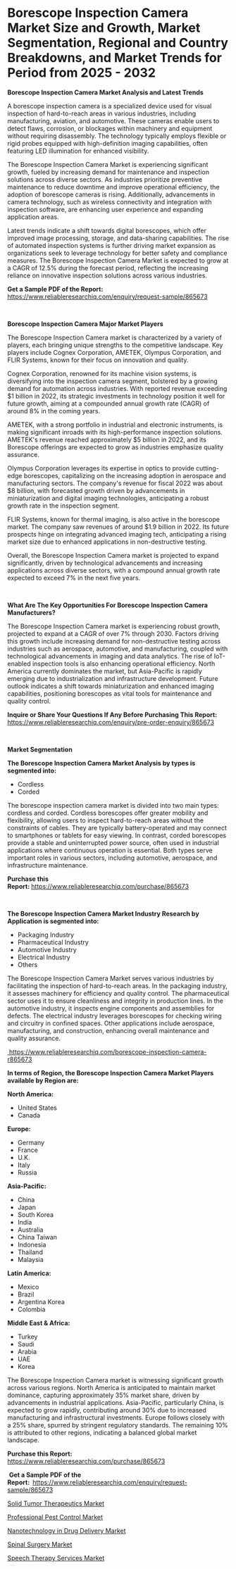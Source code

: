 <p><h1>Borescope Inspection Camera Market Size and Growth, Market Segmentation, Regional and Country Breakdowns, and Market Trends for Period from 2025 -  2032</h1></p><p><strong>Borescope Inspection Camera Market Analysis and Latest Trends</strong></p>
<p><p>A borescope inspection camera is a specialized device used for visual inspection of hard-to-reach areas in various industries, including manufacturing, aviation, and automotive. These cameras enable users to detect flaws, corrosion, or blockages within machinery and equipment without requiring disassembly. The technology typically employs flexible or rigid probes equipped with high-definition imaging capabilities, often featuring LED illumination for enhanced visibility.</p><p>The Borescope Inspection Camera Market is experiencing significant growth, fueled by increasing demand for maintenance and inspection solutions across diverse sectors. As industries prioritize preventive maintenance to reduce downtime and improve operational efficiency, the adoption of borescope cameras is rising. Additionally, advancements in camera technology, such as wireless connectivity and integration with inspection software, are enhancing user experience and expanding application areas.</p><p>Latest trends indicate a shift towards digital borescopes, which offer improved image processing, storage, and data-sharing capabilities. The rise of automated inspection systems is further driving market expansion as organizations seek to leverage technology for better safety and compliance measures. The Borescope Inspection Camera Market is expected to grow at a CAGR of 12.5% during the forecast period, reflecting the increasing reliance on innovative inspection solutions across various industries.</p></p>
<p><strong>Get a Sample PDF of the Report:&nbsp;</strong> <a href="https://www.reliableresearchiq.com/enquiry/request-sample/865673?utm_campaign=1088&utm_medium=2&utm_source=Github&utm_content=ia&utm_term=03032025&utm_id=borescope-inspection-camera">https://www.reliableresearchiq.com/enquiry/request-sample/865673</a></p>
<p>&nbsp;</p>
<p><strong>Borescope Inspection Camera Major Market Players</strong></p>
<p><p>The Borescope Inspection Camera market is characterized by a variety of players, each bringing unique strengths to the competitive landscape. Key players include Cognex Corporation, AMETEK, Olympus Corporation, and FLIR Systems, known for their focus on innovation and quality.</p><p>Cognex Corporation, renowned for its machine vision systems, is diversifying into the inspection camera segment, bolstered by a growing demand for automation across industries. With reported revenue exceeding $1 billion in 2022, its strategic investments in technology position it well for future growth, aiming at a compounded annual growth rate (CAGR) of around 8% in the coming years.</p><p>AMETEK, with a strong portfolio in industrial and electronic instruments, is making significant inroads with its high-performance inspection solutions. AMETEK's revenue reached approximately $5 billion in 2022, and its Borescope offerings are expected to grow as industries emphasize quality assurance.</p><p>Olympus Corporation leverages its expertise in optics to provide cutting-edge borescopes, capitalizing on the increasing adoption in aerospace and manufacturing sectors. The company's revenue for fiscal 2022 was about $8 billion, with forecasted growth driven by advancements in miniaturization and digital imaging technologies, anticipating a robust growth rate in the inspection segment.</p><p>FLIR Systems, known for thermal imaging, is also active in the borescope market. The company saw revenues of around $1.9 billion in 2022. Its future prospects hinge on integrating advanced imaging tech, anticipating a rising market size due to enhanced applications in non-destructive testing.</p><p>Overall, the Borescope Inspection Camera market is projected to expand significantly, driven by technological advancements and increasing applications across diverse sectors, with a compound annual growth rate expected to exceed 7% in the next five years.</p></p>
<p>&nbsp;</p>
<p><strong>What Are The Key Opportunities For Borescope Inspection Camera Manufacturers?</strong></p>
<p><p>The Borescope Inspection Camera market is experiencing robust growth, projected to expand at a CAGR of over 7% through 2030. Factors driving this growth include increasing demand for non-destructive testing across industries such as aerospace, automotive, and manufacturing, coupled with technological advancements in imaging and data analytics. The rise of IoT-enabled inspection tools is also enhancing operational efficiency. North America currently dominates the market, but Asia-Pacific is rapidly emerging due to industrialization and infrastructure development. Future outlook indicates a shift towards miniaturization and enhanced imaging capabilities, positioning borescopes as vital tools for maintenance and quality control.</p></p>
<p><strong>Inquire or Share Your Questions If Any Before Purchasing This Report:</strong> <a href="https://www.reliableresearchiq.com/enquiry/pre-order-enquiry/865673?utm_campaign=1088&utm_medium=2&utm_source=Github&utm_content=ia&utm_term=03032025&utm_id=borescope-inspection-camera">https://www.reliableresearchiq.com/enquiry/pre-order-enquiry/865673</a></p>
<p>&nbsp;</p>
<p><strong>Market Segmentation</strong></p>
<p><strong>The Borescope Inspection Camera Market Analysis by types is segmented into:</strong></p>
<p><ul><li>Cordless</li><li>Corded</li></ul></p>
<p><p>The borescope inspection camera market is divided into two main types: cordless and corded. Cordless borescopes offer greater mobility and flexibility, allowing users to inspect hard-to-reach areas without the constraints of cables. They are typically battery-operated and may connect to smartphones or tablets for easy viewing. In contrast, corded borescopes provide a stable and uninterrupted power source, often used in industrial applications where continuous operation is essential. Both types serve important roles in various sectors, including automotive, aerospace, and infrastructure maintenance.</p></p>
<p><strong>Purchase this Report:&nbsp;</strong><a href="https://www.reliableresearchiq.com/purchase/865673?utm_campaign=1088&utm_medium=2&utm_source=Github&utm_content=ia&utm_term=03032025&utm_id=borescope-inspection-camera">https://www.reliableresearchiq.com/purchase/865673</a></p>
<p>&nbsp;</p>
<p><strong>The Borescope Inspection Camera Market Industry Research by Application is segmented into:</strong></p>
<p><ul><li>Packaging Industry</li><li>Pharmaceutical Industry</li><li>Automotive Industry</li><li>Electrical Industry</li><li>Others</li></ul></p>
<p><p>The Borescope Inspection Camera Market serves various industries by facilitating the inspection of hard-to-reach areas. In the packaging industry, it assesses machinery for efficiency and quality control. The pharmaceutical sector uses it to ensure cleanliness and integrity in production lines. In the automotive industry, it inspects engine components and assemblies for defects. The electrical industry leverages borescopes for checking wiring and circuitry in confined spaces. Other applications include aerospace, manufacturing, and construction, enhancing overall maintenance and quality assurance.</p></p>
<p><a href="https://www.reliableresearchiq.com/borescope-inspection-camera-r865673?utm_campaign=1088&utm_medium=2&utm_source=Github&utm_content=ia&utm_term=03032025&utm_id=borescope-inspection-camera">&nbsp;https://www.reliableresearchiq.com/borescope-inspection-camera-r865673</a></p>
<p><strong>In terms of Region, the Borescope Inspection Camera Market Players available by Region are:</strong></p>
<p>
    <p> <strong> North America: </strong>
        <ul>
            <li>United States</li>
            <li>Canada</li>
        </ul>
        </p> 
    <p> <strong> Europe: </strong>
        <ul>
            <li>Germany</li>
            <li>France</li>
            <li>U.K.</li>
            <li>Italy</li>
            <li>Russia</li>
        </ul>
        </p> 
    <p> <strong> Asia-Pacific: </strong>
        <ul>
            <li>China</li>
            <li>Japan</li>
            <li>South Korea</li>
            <li>India</li>
            <li>Australia</li>
            <li>China Taiwan</li>
            <li>Indonesia</li>
            <li>Thailand</li>
            <li>Malaysia</li>
        </ul>
        </p> 
    <p> <strong> Latin America: </strong>
        <ul>
            <li>Mexico</li>
            <li>Brazil</li>
            <li>Argentina Korea</li>
            <li>Colombia</li>
        </ul>
        </p> 
    <p> <strong> Middle East & Africa: </strong>
        <ul>
            <li>Turkey</li>
            <li>Saudi</li>
            <li>Arabia</li>
            <li>UAE</li>
            <li>Korea</li>
        </ul>
    </p>
    </p>
<p><p>The Borescope Inspection Camera market is witnessing significant growth across various regions. North America is anticipated to maintain market dominance, capturing approximately 35% market share, driven by advancements in industrial applications. Asia-Pacific, particularly China, is expected to grow rapidly, contributing around 30% due to increased manufacturing and infrastructural investments. Europe follows closely with a 25% share, spurred by stringent regulatory standards. The remaining 10% is attributed to other regions, indicating a balanced global market landscape.</p></p>
<p><strong>Purchase this Report: </strong><a href="https://www.reliableresearchiq.com/purchase/865673?utm_campaign=1088&utm_medium=2&utm_source=Github&utm_content=ia&utm_term=03032025&utm_id=borescope-inspection-camera">https://www.reliableresearchiq.com/purchase/865673</a></p>
<p>&nbsp;<strong>Get a Sample PDF of the Report:&nbsp;&nbsp;</strong><a href="https://www.reliableresearchiq.com/enquiry/request-sample/865673?utm_campaign=1088&utm_medium=2&utm_source=Github&utm_content=ia&utm_term=03032025&utm_id=borescope-inspection-camera">https://www.reliableresearchiq.com/enquiry/request-sample/865673</a></p>
<p><strong></strong></p>
<p><p><a href="https://github.com/ngozudapshi/Market-Research-Report-List-1/blob/main/solid-tumor-therapeutics-market.md?utm_campaign=1088&utm_medium=2&utm_source=Github&utm_content=ia&utm_term=03032025&utm_id=borescope-inspection-camera">Solid Tumor Therapeutics Market</a></p><p><a href="https://github.com/nabadeneme/Market-Research-Report-List-1/blob/main/professional-pest-control-market.md?utm_campaign=1088&utm_medium=2&utm_source=Github&utm_content=ia&utm_term=03032025&utm_id=borescope-inspection-camera">Professional Pest Control Market</a></p><p><a href="https://github.com/micbotam/Market-Research-Report-List-1/blob/main/nanotechnology-in-drug-delivery-market.md?utm_campaign=1088&utm_medium=2&utm_source=Github&utm_content=ia&utm_term=03032025&utm_id=borescope-inspection-camera">Nanotechnology in Drug Delivery Market</a></p><p><a href="https://github.com/vitrilaoire/Market-Research-Report-List-1/blob/main/spinal-surgery-market.md?utm_campaign=1088&utm_medium=2&utm_source=Github&utm_content=ia&utm_term=03032025&utm_id=borescope-inspection-camera">Spinal Surgery Market</a></p><p><a href="https://github.com/scaseiargas/Market-Research-Report-List-1/blob/main/speech-therapy-services-market.md?utm_campaign=1088&utm_medium=2&utm_source=Github&utm_content=ia&utm_term=03032025&utm_id=borescope-inspection-camera">Speech Therapy Services Market</a></p></p>